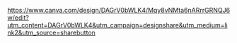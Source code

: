 https://www.canva.com/design/DAGrV0bWLK4/Mqy8vNMta6nARrrGRNQJ6w/edit?utm_content=DAGrV0bWLK4&utm_campaign=designshare&utm_medium=link2&utm_source=sharebutton
